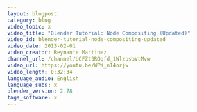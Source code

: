 ```yaml
---
layout: blogpost
category: blog
video_topic: x
video_title: "Blender Tutorial: Node Compositing (Updated)"
video_id: blender-tutorial-node-compositing-updated
video_date: 2013-02-01
video_creator: Reynante Martinez
channel_url: /channel/UCFZt3RQqfd_1WlzpsbVtMvw
video_url: https://youtu.be/WPK_n14orjw
video_length: 0:32:34
language_audio: English
language_subs: x
blender_version: 2.78
tags_software: x
---
```


